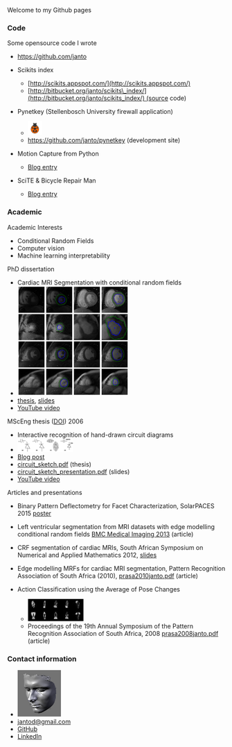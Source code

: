 Welcome to my Github pages

### Code

Some opensource code I wrote  

* https://github.com/janto

* Scikits index
  * [http://scikits.appspot.com/](http://scikits.appspot.com/)
  * [http://bitbucket.org/janto/scikits\_index/](http://bitbucket.org/janto/scikits_index/) (source code)

* Pynetkey (Stellenbosch University firewall application)
  * <img src="files/pynetkey-main.png" width=32 />
  * https://github.com/janto/pynetkey (development site)

* Motion Capture from Python
  * [Blog entry](http://janto.blogspot.com/2006/01/motion-capture-in-python.html)

* SciTE & Bicycle Repair Man
  * [Blog entry](http://janto.blogspot.com/2006/02/scite-bicycle-repair-man.html)

### Academic

Academic Interests  
* Conditional Random Fields
* Computer vision
* Machine learning interpretability

PhD dissertation
  * Cardiac MRI Segmentation with conditional random fields
  * <img src="files/montage.png" width=256 />
  * [thesis](files/dreijer_cardiac_2013.pdf), [slides](files/dreijer_presentation_2013.pdf)
  * [YouTube video](http://youtu.be/lGMUpP6EEzI)


MScEng thesis ([DOI](http://hdl.handle.net/10019.1/2477)) 2006
  * Interactive recognition of hand-drawn circuit diagrams
  * ![](files/circuit_sketch.png)
  * [Blog post](http://janto.blogspot.com/2006/12/interactive-recognition-of-hand-drawn.html)
  * [circuit\_sketch.pdf](files/circuit_sketch.pdf) (thesis)
  * [circuit\_sketch\_presentation.pdf](files/circuit_sketch_presentation.pdf) (slides)
  * [YouTube video](http://youtu.be/6kh2DWtAHBQ)


Articles and presentations
  * Binary Pattern Deflectometry for Facet Characterization, SolarPACES 2015 [poster](files/2015-10-12_Poster_SP_2015.pdf)
  * Left ventricular segmentation from MRI datasets with edge modelling conditional random fields [BMC Medical Imaging 2013](http://www.biomedcentral.com/1471-2342/13/24/) (article)
  * CRF segmentation of cardiac MRIs, South African Symposium on Numerical and Applied Mathematics 2012, [slides](files/sanum2012janto.pdf)
  * Edge modelling MRFs for cardiac MRI segmentation, Pattern Recognition Association of South Africa (2010), [prasa2010janto.pdf](files/prasa2010janto.pdf) (article)

* Action Classification using the Average of Pose Changes
  * ![](files/average_pose_change.png)
  * Proceedings of the 19th Annual Symposium of the Pattern Recognition Association of South Africa, 2008 [prasa2008janto.pdf](files/prasa2008janto.pdf) (article)


### Contact information
* ![](files/janto_face_small.png)
* [jantod@gmail.com](mailto:jantod@gmail.com)
* [GitHub](https://github.com/janto)
* [LinkedIn](http://www.linkedin.com/in/janto)
